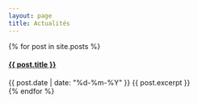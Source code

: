 ```yaml
---
layout: page
title: Actualités
---
```


{% for post in site.posts %}
  <article>
    <h4>
      <a href="{{ post.url | relative_url }}">
        {{ post.title }}
      </a>
    </h4>
    <time datetime="{{ post.date | date: "%Y-%m-%d" }}">{{ post.date | date: "%d-%m-%Y" }}</time>
    {{ post.excerpt }}
  </article>
{% endfor %}
